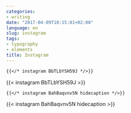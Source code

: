 ```yaml
---
categories:
- writing
date: "2017-04-09T10:15:01+02:00"
language: en
slug: instagram
tags:
- typography
- elements
title: Instagram
---
```


```markdown
{{</* instagram BbTLbYSH59J */>}}
```

{{< instagram BbTLbYSH59J >}}

```markdown
{{</* instagram BahBaqvnv5N hidecaption */>}}
```

{{< instagram BahBaqvnv5N hidecaption >}}